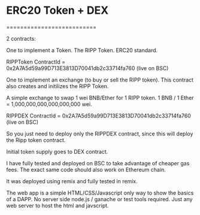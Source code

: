 # ERC20 Token + DEX
==========================

2 contracts:

One to implement a Token. The RIPP Token. ERC20 standard.

RIPPToken ContractId = 0x2A7A5d59a99D713E3813D70041db2c33714fa760  (live on BSC) 


One to implement an exchange (to buy or sell the RIPP token). This contract also creates and initilizes the RIPP Token. 

A simple exchange to swap 1 wei BNB/Ether for 1 RIPP token. 1 BNB / 1 Ether = 1,000,000,000,000,000,000 wei.

RIPPDEX ContractId = 0x2A7A5d59a99D713E3813D70041db2c33714fa760   (live on BSC)


So you just need to deploy only the RIPPDEX contract, since this will deploy the Ripp token contract. 

Initial token supply goes to DEX contract. 

I have fully tested and deployed on BSC to take advantage of cheaper gas fees. The exact same code should also work on Ethereum chain. 

It was deployed using remix and fully tested in remix. 

The web app is a simple HTML/CSS/Javascript only way to show the basics of a DAPP. No server side node.js / ganache or test tools required. Just any web server to host the html and javscript. 


